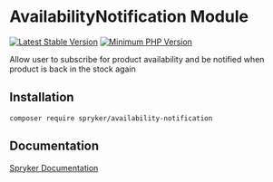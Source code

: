 # AvailabilityNotification Module
[![Latest Stable Version](https://poser.pugx.org/spryker/availability-notification/v/stable.svg)](https://packagist.org/packages/spryker/availability-notification)
[![Minimum PHP Version](https://img.shields.io/badge/php-%3E%3D%208.3-8892BF.svg)](https://php.net/)

Allow user to subscribe for product availability and be notified when product is back in the stock again

## Installation

```
composer require spryker/availability-notification
```

## Documentation

[Spryker Documentation](https://docs.spryker.com)
